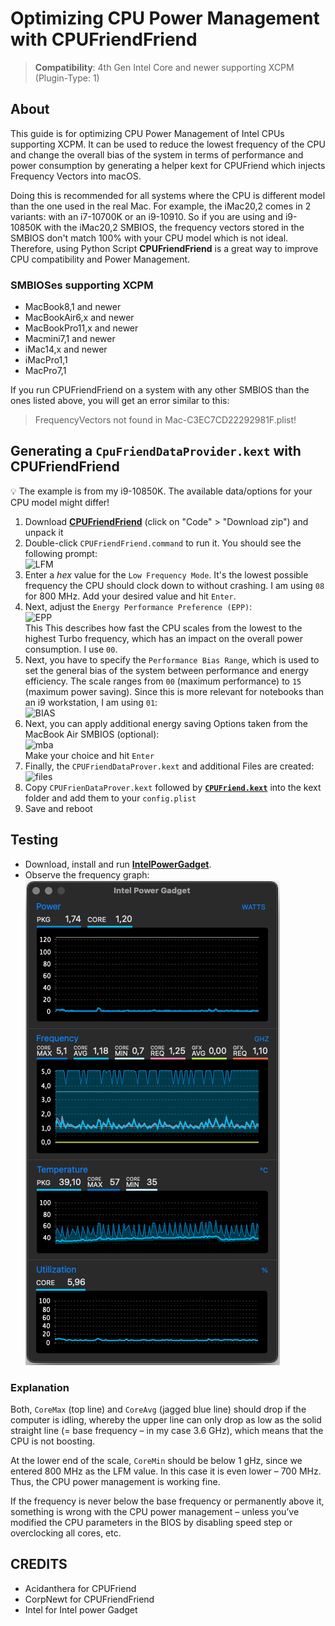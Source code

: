 # Optimizing CPU Power Management with CPUFriendFriend

>**Compatibility**: 4th Gen Intel Core and newer supporting XCPM (Plugin-Type: 1)

## About
This guide is for optimizing CPU Power Management of Intel CPUs supporting XCPM. It can be used to reduce the lowest frequency of the CPU and change the overall bias of the system in terms of performance and power consumption by generating a helper kext for CPUFriend which injects Frequency Vectors into macOS.

Doing this is recommended for all systems where the CPU is different model than the one used in the real Mac. For example, the iMac20,2 comes in 2 variants: with an i7-10700K or an i9-10910. So if you are using and i9-10850K with the iMac20,2 SMBIOS, the frequency vectors stored in the SMBIOS don't match 100% with your CPU model which is not ideal. Therefore, using Python Script **CPUFriendFriend** is a great way to improve CPU compatibility and Power Management.

### SMBIOSes supporting XCPM

- MacBook8,1 and newer
- MacBookAir6,x and newer
- MacBookPro11,x and newer
- Macmini7,1 and newer
- iMac14,x and newer
- iMacPro1,1
- MacPro7,1

If you run CPUFriendFriend on a system with any other SMBIOS than the ones listed above, you will get an error similar to this:

>FrequencyVectors not found in Mac-C3EC7CD22292981F.plist!
 
## Generating a `CpuFriendDataProvider.kext` with CPUFriendFriend

:bulb: The example is from my i9-10850K. The available data/options for your CPU model might differ!

1. Download [**CPUFriendFriend**](https://github.com/corpnewt/CPUFriendFriend) (click on "Code" > "Download zip") and unpack it
2. Double-click `CPUFriendFriend.command` to run it. You should see the following prompt:</br>
	![LFM](https://user-images.githubusercontent.com/76865553/151773085-f181f1d2-e8f3-4f97-8b29-5c8e741b2765.png)
3. Enter a *hex* value for the `Low Frequency Mode`. It's the lowest possible frequency the CPU should clock down to without crashing. I am using `08` for 800 MHz. Add your desired value and hit `Enter`.
4. Next, adjust the `Energy Performance Preference (EPP)`:</br>
	![EPP](https://user-images.githubusercontent.com/76865553/151773160-38aa587d-93e7-414d-9fbe-50c0eee1c437.png)</br>
This This describes how fast the CPU scales from the lowest to the highest Turbo frequency, which has an impact on the overall power consumption. I use `00`.
5. Next, you have to specify the `Performance Bias Range`, which is used to set the general bias of the system between performance and energy efficiency. The scale ranges from `00` (maximum performance) to `15` (maximum power saving). Since this is more relevant for notebooks than an i9 workstation, I am using `01`:</br>
	![BIAS](https://user-images.githubusercontent.com/76865553/151773244-f1bd7d7c-182e-468d-86ec-5702283dad13.png)</br>
6. Next, you can apply additional energy saving Options taken from the MacBook Air SMBIOS (optional):</br>![mba](https://user-images.githubusercontent.com/76865553/151773342-8ac88574-9926-4efb-af9d-7e4599f57e40.png)</br>Make your choice and hit `Enter`
7. Finally, the `CPUFriendDataProver.kext` and additional Files are created:</br>![files](https://user-images.githubusercontent.com/76865553/151773395-212d209b-0e6b-43ca-b105-ccf0172f90e7.png)
8. Copy `CPUFrienDataProver.kext` followed by [**`CPUFriend.kext`**](https://github.com/acidanthera/CPUFriend/releases) into the kext folder and add them to your `config.plist`
9. Save and reboot

## Testing

- Download, install and run [**IntelPowerGadget**](https://www.intel.com/content/www/us/en/developer/articles/tool/power-gadget.html).
- Observe the frequency graph:</br>![](https://raw.githubusercontent.com/5T33Z0/Gigabyte-Z490-Vision-G-Hackintosh-OpenCore/main/Pics/CPU_PM.png)

### Explanation 
Both, `CoreMax` (top line) and `CoreAvg` (jagged blue line) should drop if the computer is idling, whereby the upper line can only drop as low as the solid straight line (= base frequency – in my case 3.6 GHz), which means that the CPU is not boosting. 

At the lower end of the scale, `CoreMin` should be below 1 gHz, since we entered 800 MHz as the LFM value. In this case it is even lower – 700 MHz. Thus, the CPU power management is working fine.

If the frequency is never below the base frequency or permanently above it, something is wrong with the CPU power management – unless you’ve modified the CPU parameters in the BIOS by disabling speed step or overclocking all cores, etc.

## CREDITS
- Acidanthera for CPUFriend
- CorpNewt for CPUFriendFriend
- Intel for Intel power Gadget
